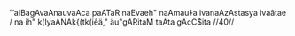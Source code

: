 ™aIBagAvaAnauvaAca
paATaR naEvaeh" naAmau‡a ivanaAzAstasya ivaâtae /
na ih" k(lyaANAk{(tk(iêä," äu"gARitaM taAta gAcC$ita //40//